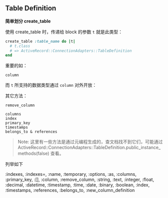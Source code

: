 ## Table Definition

**简单划分 create_table**

使用 create_table 时，传递给 block 的参数 `t` 就是此类型：  

```ruby
create_table :table_name do |t|
  # t.class
  # => ActiveRecord::ConnectionAdapters::TableDefinition
end
```

重要的如：

```
column
```

而 `t` 所支持的数据类型通过 `column` 对外开放：

其它方法：

```
remove_column

columns
index
primary_key
timestamps
belongs_to & references
```

> Note: 这里有一些方法是通过元编程生成的，查文档找不到它们，可能通过 ActiveRecord::ConnectionAdapters::TableDefinition.public_instance_methods(false) 查看。

列举如下

> 
:indexes, :indexes=, :name, :temporary, :options, :as, :columns, :primary_key, :[], :column, :remove_column, :string, :text, :integer, :float, :decimal, :datetime, :timestamp, :time, :date, :binary, :boolean, :index, :timestamps, :references, :belongs_to, :new_column_definition
